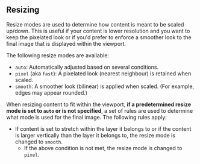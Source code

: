 ## Resizing
Resize modes are used to determine how content is meant to be scaled up/down. This is useful if your content is lower resolution and you want to keep the pixelated look or if you'd prefer to enforce a smoother look to the final image that is displayed within the viewport.

The following resize modes are available:
* `auto`: Automatically adjusted based on several conditions.
* `pixel` (aka `fast`): A pixelated look (nearest neighbour) is retained when scaled.
* `smooth`: A smoother look (bilinear) is applied when scaled. (For example, edges may appear rounded.)

When resizing content to fit within the viewport, **if a predetermined resize mode is set to `auto` or is not specified**, a set of rules are used to determine what mode is used for the final image. The following rules apply:
* If content is set to stretch within the layer it belongs to or if the content is larger vertically than the layer it belongs to, the resize mode is changed to `smooth`.
  * If the above condition is not met, the resize mode is changed to `pixel`.
